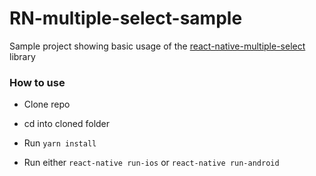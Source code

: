 # RN-multiple-select-sample
Sample project showing basic usage of the [react-native-multiple-select](https://github.com/toystars/react-native-multiple-select) library

### How to use

- Clone repo

- cd into cloned folder

- Run `yarn install`

- Run either `react-native run-ios` or `react-native run-android`
